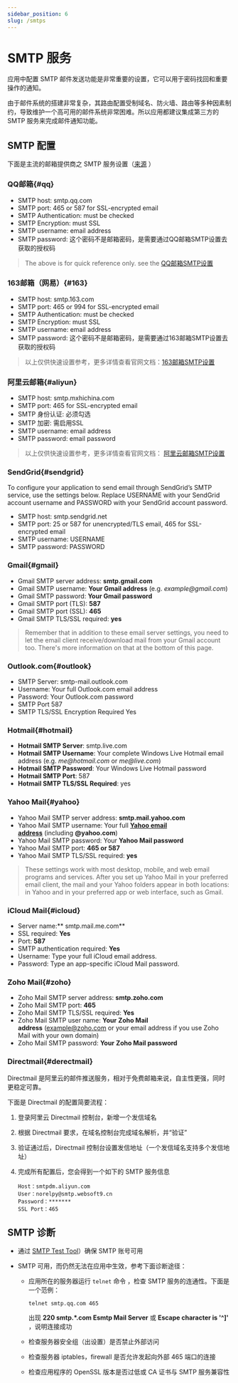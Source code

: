 ```yaml
---
sidebar_position: 6
slug: /smtps
---
```


# SMTP 服务

应用中配置 SMTP 邮件发送功能是非常重要的设置，它可以用于密码找回和重要操作的通知。  

由于邮件系统的搭建非常复杂，其路由配置受制域名、防火墙、路由等多种因素制约，导致维护一个高可用的邮件系统非常困难。所以应用都建议集成第三方的 SMTP 服务来完成邮件通知功能。  

## SMTP 配置

下面是主流的邮箱提供商之 SMTP 服务设置（[来源](https://www.lifewire.com/search?q=smtp) ）

### QQ邮箱{#qq}

- SMTP host: smtp.qq.com
- SMTP port: 465 or 587 for SSL-encrypted email
- SMTP Authentication: must be checked
- SMTP Encryption: must SSL
- SMTP username: email address
- SMTP password: 这个密码不是邮箱密码，是需要通过QQ邮箱SMTP设置去获取的授权码

> The above is for quick reference only. see the [QQ邮箱SMTP设置](https://service.mail.qq.com/cgi-bin/help?subtype=1&&id=28&&no=166)


### 163邮箱（网易）{#163}

- SMTP host: smtp.163.com
- SMTP port: 465 or 994 for SSL-encrypted email
- SMTP Authentication: must be checked
- SMTP Encryption: must SSL
- SMTP username: email address
- SMTP password: 这个密码不是邮箱密码，是需要通过163邮箱SMTP设置去获取的授权码

> 以上仅供快速设置参考，更多详情查看官网文档：[163邮箱SMTP设置](https://help.163.com/09/1223/14/5R7P6CJ600753VB8.html?servCode=6010376)


### 阿里云邮箱{#aliyun}

- SMTP host: smtp.mxhichina.com
- SMTP port: 465  for SSL-encrypted email
- SMTP 身份认证: 必须勾选
- SMTP 加密: 需启用SSL
- SMTP username: email address
- SMTP password: email password

>以上仅供快速设置参考，更多详情查看官网文档： [阿里云邮箱SMTP设置](https://help.aliyun.com/knowledge_detail/36576.html)

### SendGrid{#sendgrid}


To configure your application to send email through SendGrid’s SMTP service, use the settings below. Replace USERNAME with your SendGrid account username and PASSWORD with your SendGrid account password.<br />

- SMTP host: smtp.sendgrid.net
- SMTP port: 25 or 587 for unencrypted/TLS email, 465 for SSL-encrypted email
- SMTP username: USERNAME
- SMTP password: PASSWORD

### Gmail{#gmail}

- Gmail SMTP server address: **smtp.gmail.com**
- Gmail SMTP username: **Your Gmail address** (e.g. _example@gmail.com_)
- Gmail SMTP password: **Your Gmail password**
- Gmail SMTP port (TLS): **587**
- Gmail SMTP port (SSL): **465**
- Gmail SMTP TLS/SSL required: **yes**

> Remember that in addition to these email server settings, you need to let the email client receive/download mail from your Gmail account too. There's more information on that at the bottom of this page.


### Outlook.com{#outlook}

- SMTP Server: smtp-mail.outlook.com
- Username: Your full Outlook.com email address
- Password: Your Outlook.com password
- SMTP Port	587
- SMTP TLS/SSL Encryption Required	Yes

### Hotmail{#hotmail}

- **Hotmail SMTP Server**: smtp.live.com
- **Hotmail SMTP Username**: Your complete Windows Live Hotmail email address (e.g. _me@hotmail.com_ or _me@live.com_)
- **Hotmail SMTP Password**: Your Windows Live Hotmail password
- **Hotmail SMTP Port**: 587
- **Hotmail SMTP TLS/SSL Required**: yes

### Yahoo Mail{#yahoo}

- Yahoo Mail SMTP server address: **smtp.mail.yahoo.com**
- Yahoo Mail SMTP username: Your full [**Yahoo email address**](https://www.lifewire.com/forward-yahoo-mail-to-another-address-1174481) (including **@yahoo.com**)
- Yahoo Mail SMTP password: Your **Yahoo Mail password**
- Yahoo Mail SMTP port: **465 **or** 587**
- Yahoo Mail SMTP TLS/SSL required: **yes**

> These settings work with most desktop, mobile, and web email programs and services. After you set up Yahoo Mail in your preferred email client, the mail and your Yahoo folders appear in both locations: in Yahoo and in your preferred app or web interface, such as Gmail.


### iCloud Mail{#icloud}

- Server name:** smtp.mail.me.com**
- SSL required: **Yes**
- Port: **587**
- SMTP authentication required: **Yes**
- Username: Type your full iCloud email address.
- Password: Type an app-specific iCloud Mail password.

### Zoho Mail{#zoho}

- Zoho Mail SMTP server address: **smtp.zoho.com**
- Zoho Mail SMTP port: **465**
- Zoho Mail SMTP TLS/SSL required: **Yes**
- Zoho Mail SMTP user name: **Your** **Zoho Mail address** (example@zoho.com or your email address if you use Zoho Mail with your own domain)
- Zoho Mail SMTP password: **Your** **Zoho Mail password**

### Directmail{#derectmail}

Directmail 是阿里云的邮件推送服务，相对于免费邮箱来说，自主性更强，同时更稳定可靠。   

下面是 Directmail 的配置简要流程：

1. 登录阿里云 Directmail 控制台，新增一个发信域名  

2. 根据 Directmail 要求，在域名控制台完成域名解析，并“验证”  

3. 验证通过后，Directmail 控制台设置发信地址（一个发信域名支持多个发信地址）

4. 完成所有配置后，您会得到一个如下的 SMTP 服务信息
   ```
   Host：smtpdm.aliyun.com 
   User：norelpy@smtp.websoft9.cn
   Password：*******
   SSL Port：465
   ```

## SMTP 诊断


- 通过 [SMTP Test Tool](https://www.gmass.co/smtp-test)）确保 SMTP 账号可用

- SMTP 可用，而仍然无法在应用中生效，参考下面诊断途径：

   - 应用所在的服务器运行 `telnet` 命令 ，检查 SMTP 服务的连通性。下面是一个范例：

      ~~~
      telnet smtp.qq.com 465
      ~~~

      出现 **220 smtp.*.com Esmtp Mail Server** 或 **Escape character is '^]'** ，说明连接成功

   - 检查服务器安全组（出设置）是否禁止外部访问
   - 检查服务器 iptables，firewall 是否允许发起向外部 465 端口的连接
   - 检查应用程序的 OpenSSL 版本是否过低或 CA 证书与 SMTP 服务兼容性
